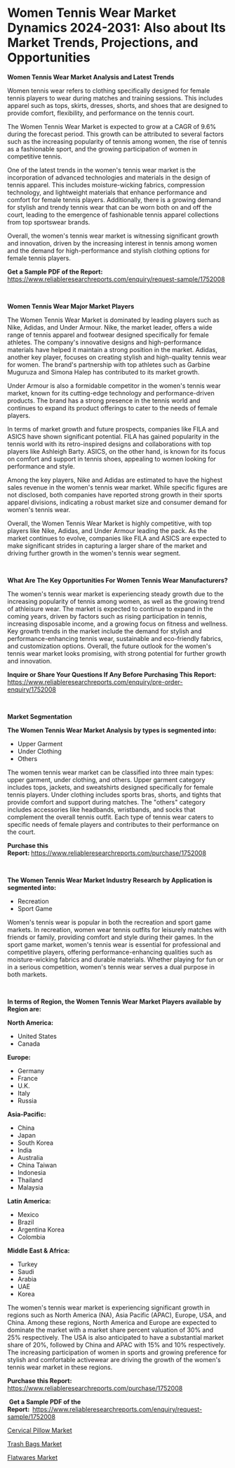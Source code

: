 <p><h1>Women Tennis Wear Market Dynamics 2024-2031: Also about Its Market Trends, Projections, and Opportunities</h1></p><p><strong>Women Tennis Wear Market Analysis and Latest Trends</strong></p>
<p><p>Women tennis wear refers to clothing specifically designed for female tennis players to wear during matches and training sessions. This includes apparel such as tops, skirts, dresses, shorts, and shoes that are designed to provide comfort, flexibility, and performance on the tennis court.</p><p>The Women Tennis Wear Market is expected to grow at a CAGR of 9.6% during the forecast period. This growth can be attributed to several factors such as the increasing popularity of tennis among women, the rise of tennis as a fashionable sport, and the growing participation of women in competitive tennis.</p><p>One of the latest trends in the women's tennis wear market is the incorporation of advanced technologies and materials in the design of tennis apparel. This includes moisture-wicking fabrics, compression technology, and lightweight materials that enhance performance and comfort for female tennis players. Additionally, there is a growing demand for stylish and trendy tennis wear that can be worn both on and off the court, leading to the emergence of fashionable tennis apparel collections from top sportswear brands.</p><p>Overall, the women's tennis wear market is witnessing significant growth and innovation, driven by the increasing interest in tennis among women and the demand for high-performance and stylish clothing options for female tennis players.</p></p>
<p><strong>Get a Sample PDF of the Report:&nbsp;</strong> <a href="https://www.reliableresearchreports.com/enquiry/request-sample/1752008">https://www.reliableresearchreports.com/enquiry/request-sample/1752008</a></p>
<p>&nbsp;</p>
<p><strong>Women Tennis Wear Major Market Players</strong></p>
<p><p>The Women Tennis Wear Market is dominated by leading players such as Nike, Adidas, and Under Armour. Nike, the market leader, offers a wide range of tennis apparel and footwear designed specifically for female athletes. The company's innovative designs and high-performance materials have helped it maintain a strong position in the market. Adidas, another key player, focuses on creating stylish and high-quality tennis wear for women. The brand's partnership with top athletes such as Garbine Muguruza and Simona Halep has contributed to its market growth.</p><p>Under Armour is also a formidable competitor in the women's tennis wear market, known for its cutting-edge technology and performance-driven products. The brand has a strong presence in the tennis world and continues to expand its product offerings to cater to the needs of female players.</p><p>In terms of market growth and future prospects, companies like FILA and ASICS have shown significant potential. FILA has gained popularity in the tennis world with its retro-inspired designs and collaborations with top players like Ashleigh Barty. ASICS, on the other hand, is known for its focus on comfort and support in tennis shoes, appealing to women looking for performance and style.</p><p>Among the key players, Nike and Adidas are estimated to have the highest sales revenue in the women's tennis wear market. While specific figures are not disclosed, both companies have reported strong growth in their sports apparel divisions, indicating a robust market size and consumer demand for women's tennis wear.</p><p>Overall, the Women Tennis Wear Market is highly competitive, with top players like Nike, Adidas, and Under Armour leading the pack. As the market continues to evolve, companies like FILA and ASICS are expected to make significant strides in capturing a larger share of the market and driving further growth in the women's tennis wear segment.</p></p>
<p>&nbsp;</p>
<p><strong>What Are The Key Opportunities For Women Tennis Wear Manufacturers?</strong></p>
<p><p>The women's tennis wear market is experiencing steady growth due to the increasing popularity of tennis among women, as well as the growing trend of athleisure wear. The market is expected to continue to expand in the coming years, driven by factors such as rising participation in tennis, increasing disposable income, and a growing focus on fitness and wellness. Key growth trends in the market include the demand for stylish and performance-enhancing tennis wear, sustainable and eco-friendly fabrics, and customization options. Overall, the future outlook for the women's tennis wear market looks promising, with strong potential for further growth and innovation.</p></p>
<p><strong>Inquire or Share Your Questions If Any Before Purchasing This Report:</strong> <a href="https://www.reliableresearchreports.com/enquiry/pre-order-enquiry/1752008">https://www.reliableresearchreports.com/enquiry/pre-order-enquiry/1752008</a></p>
<p>&nbsp;</p>
<p><strong>Market Segmentation</strong></p>
<p><strong>The Women Tennis Wear Market Analysis by types is segmented into:</strong></p>
<p><ul><li>Upper Garment</li><li>Under Clothing</li><li>Others</li></ul></p>
<p><p>The women tennis wear market can be classified into three main types: upper garment, under clothing, and others. Upper garment category includes tops, jackets, and sweatshirts designed specifically for female tennis players. Under clothing includes sports bras, shorts, and tights that provide comfort and support during matches. The "others" category includes accessories like headbands, wristbands, and socks that complement the overall tennis outfit. Each type of tennis wear caters to specific needs of female players and contributes to their performance on the court.</p></p>
<p><strong>Purchase this Report:&nbsp;</strong><a href="https://www.reliableresearchreports.com/purchase/1752008">https://www.reliableresearchreports.com/purchase/1752008</a></p>
<p>&nbsp;</p>
<p><strong>The Women Tennis Wear Market Industry Research by Application is segmented into:</strong></p>
<p><ul><li>Recreation</li><li>Sport Game</li></ul></p>
<p><p>Women's tennis wear is popular in both the recreation and sport game markets. In recreation, women wear tennis outfits for leisurely matches with friends or family, providing comfort and style during their games. In the sport game market, women's tennis wear is essential for professional and competitive players, offering performance-enhancing qualities such as moisture-wicking fabrics and durable materials. Whether playing for fun or in a serious competition, women's tennis wear serves a dual purpose in both markets.</p></p>
<p>&nbsp;</p>
<p><strong>In terms of Region, the Women Tennis Wear Market Players available by Region are:</strong></p>
<p>
    <p> <strong> North America: </strong>
        <ul>
            <li>United States</li>
            <li>Canada</li>
        </ul>
        </p> 
    <p> <strong> Europe: </strong>
        <ul>
            <li>Germany</li>
            <li>France</li>
            <li>U.K.</li>
            <li>Italy</li>
            <li>Russia</li>
        </ul>
        </p> 
    <p> <strong> Asia-Pacific: </strong>
        <ul>
            <li>China</li>
            <li>Japan</li>
            <li>South Korea</li>
            <li>India</li>
            <li>Australia</li>
            <li>China Taiwan</li>
            <li>Indonesia</li>
            <li>Thailand</li>
            <li>Malaysia</li>
        </ul>
        </p> 
    <p> <strong> Latin America: </strong>
        <ul>
            <li>Mexico</li>
            <li>Brazil</li>
            <li>Argentina Korea</li>
            <li>Colombia</li>
        </ul>
        </p> 
    <p> <strong> Middle East & Africa: </strong>
        <ul>
            <li>Turkey</li>
            <li>Saudi</li>
            <li>Arabia</li>
            <li>UAE</li>
            <li>Korea</li>
        </ul>
    </p>
    </p>
<p><p>The women's tennis wear market is experiencing significant growth in regions such as North America (NA), Asia Pacific (APAC), Europe, USA, and China. Among these regions, North America and Europe are expected to dominate the market with a market share percent valuation of 30% and 25% respectively. The USA is also anticipated to have a substantial market share of 20%, followed by China and APAC with 15% and 10% respectively. The increasing participation of women in sports and growing preference for stylish and comfortable activewear are driving the growth of the women's tennis wear market in these regions.</p></p>
<p><strong>Purchase this Report: </strong><a href="https://www.reliableresearchreports.com/purchase/1752008">https://www.reliableresearchreports.com/purchase/1752008</a></p>
<p>&nbsp;<strong>Get a Sample PDF of the Report:&nbsp;&nbsp;</strong><a href="https://www.reliableresearchreports.com/enquiry/request-sample/1752008">https://www.reliableresearchreports.com/enquiry/request-sample/1752008</a></p>
<p><strong></strong></p>
<p><p><a href="https://github.com/nathandecarvalho/Market-Research-Report-List-2/blob/main/cervical-pillow-market.md">Cervical Pillow Market</a></p><p><a href="https://github.com/kosella/Market-Research-Report-List-2/blob/main/trash-bags-market.md">Trash Bags Market</a></p><p><a href="https://github.com/kufem1/Market-Research-Report-List-1/blob/main/flatwares-market.md">Flatwares Market</a></p></p>